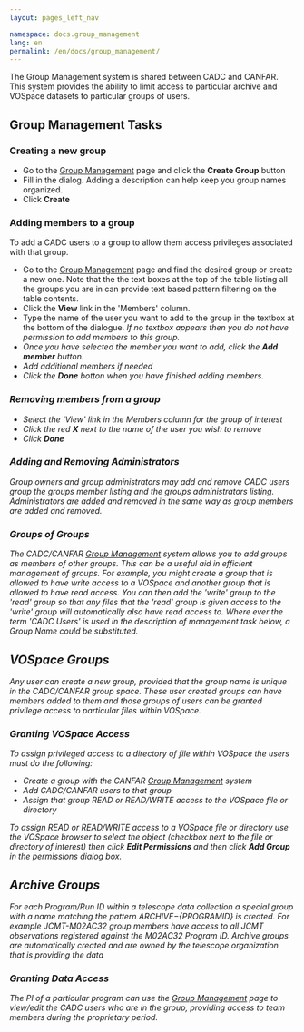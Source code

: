 ```yaml
---
layout: pages_left_nav

namespace: docs.group_management
lang: en
permalink: /en/docs/group_management/
---
```


The Group Management system is shared between CADC and CANFAR. This system provides the ability to limit access to particular archive and VOSpace datasets to particular groups of users.

## Group Management Tasks

### Creating a new group

* Go to the [Group Management](http://apps.canfar.net/canfar/groups) page and click the **Create Group** button
* Fill in the dialog.  Adding a description can help keep you group names organized.
* Click **Create**

### Adding members to a group

To add a CADC users to a group to allow them access privileges associated with that group.

* Go to the [Group Management](http://apps.canfar.net/canfar/groups) page and find the desired group or create a new one.  Note that the the text boxes at the top of the table listing all the groups you are in can provide text based pattern filtering on the table contents.
* Click the **View** link in the 'Members' column.
* Type the name of the user you want to add to the group in the textbox at the bottom of the dialogue.  <em>If no textbox appears then you do not have permission to add members to this group.
* Once you have selected the member you want to add, click the **Add member** button.
* Add additional members if needed
* Click the **Done** botton when you have finished adding members.

### Removing members from a group

* Select the 'View' link in the Members column for the group of interest
* Click the red **X** next to the name of the user you wish to remove
* Click **Done**

### Adding and Removing Administrators

Group owners and group administrators may add and remove CADC users group the groups member listing and the groups administrators listing. Administrators are added and removed in the same way as group members are added and removed.

### Groups of Groups

The CADC/CANFAR [Group Management](http://apps.canfar.net/canfar/groups) system allows you to add groups as members of other groups.  This can be a useful aid in efficient management of groups.  For example, you might create a group that is allowed to have write access to a VOSpace and another group that is allowed to have read access.  You can then add the 'write' group to the 'read' group so that any files that the 'read' group is given access to the 'write' group will automatically also have read access to. Where ever the term 'CADC Users' is used in the description of management task below, a Group Name could be substituted.

## VOSpace Groups

Any user can create a new group, provided that the group name is unique in the CADC/CANFAR group space.  These user created groups can have members added to them and those groups of users can be granted privilege access to particular files within VOSpace.

### Granting VOSpace Access

To assign privileged access to a directory of file within VOSpace the users must do the following:

* Create a group with the CANFAR [Group Management](http://apps.canfar.net/canfar/groups) system
* Add CADC/CANFAR users to that group
* Assign that group READ or READ/WRITE access to the VOSpace file or directory

To assign READ or READ/WRITE access to a VOSpace file or directory use the VOSpace browser to select the object (checkbox next to the file or directory of interest) then click **Edit Permissions** and then click **Add Group** in the permissions dialog box.


## Archive Groups

For each Program/Run ID within a telescope data collection a special group with a name matching the pattern ${ARCHIVE}-${PROGRAMID} is created.  For example JCMT-M02AC32 group members have access to all JCMT observations registered against the M02AC32 Program ID.  Archive groups are automatically created and are owned by the telescope organization that is providing the data

### Granting Data Access

The PI of a particular program can use the [Group Management](http://apps.canfar.net/canfar/groups) page to view/edit the CADC users who are in the group, providing access to team members during the proprietary period.
